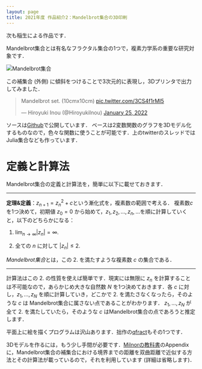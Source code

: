 ```yaml
---
layout: page
title: 2021年度 作品紹介2：Mandelbrot集合の3D印刷
---
```

次も稲生による作品です．

Mandelbrot集合とは有名なフラクタル集合の1つで，複素力学系の重要な研究対象です．

![Mandelbrot集合]({{site.baseurl}}/images/2021/mandelbrot.png)

この補集合 (外側) に傾斜をつけることで3次元的に表現し，3Dプリンタで出力してみました．

<blockquote class="twitter-tweet"><p lang="de" dir="ltr">Mandelbrot set. (10cmx10cm) <a href="https://t.co/3CS4f1rMI5">pic.twitter.com/3CS4f1rMI5</a></p>&mdash; Hiroyuki Inou (@HiroyukiInou) <a href="https://twitter.com/HiroyukiInou/status/1485844172690972672?ref_src=twsrc%5Etfw">January 25, 2022</a></blockquote> <script async src="https://platform.twitter.com/widgets.js" charset="utf-8"></script> 

ソースは[Github](https://github.com/romanesco/stl3Dgraph)で公開しています．
ベースは2変数関数のグラフを3Dモデル化するものなので，色々な関数に使うことが可能です．上のtwitterのスレッドではJulia集合なども作っています．

# 定義と計算法

Mandelbrot集合の定義と計算法を，簡単に以下に載せておきます．

---

**定理&定義**：$z_{n+1}=z_n^2+c$という漸化式を，複素数の範囲で考える．
複素数$c$を1つ決めて，初期値 $z_0=0$ から始めて，$z_1,z_2,\dots,z_n,\dots$を順に計算していくと，以下のどちらかになる：

1. $\lim_{n \to \infty} \lvert z_n \rvert = \infty$.

2. 全ての $n$ に対して $\lvert z_n \rvert \le 2$.

*Mandelbrot集合*とは，この 2. を満たすような複素数 $c$ の集合である．

---

計算法はこの 2. の性質を使えば簡単です．現実には無限に $z_n$ を計算することは不可能なので，あらかじめ大きな自然数 $N$ を1つ決めておきます．各 $c$ に対し，$z_1,\dots,z_N$ を順に計算していき，どこかで 2. を満たさなくなったら，そのような $c$ は Mandelbrot集合に属さない点であることがわかります．
$z_1,\dots,z_N$ が全て 2. を満たしていたら，そのような $c$ はMandelbrot集合の点であろうと推定します．

平面上に絵を描くプログラムは沢山あります．拙作の[qfract](https://www.math.kyoto-u.ac.jp/~inou/qfract/)もその1つです．

3Dモデルを作るには，もう少し手間が必要です．[Milnorの教科書](https://press.princeton.edu/books/paperback/9780691124889/dynamics-in-one-complex-variable-am-160)のAppendixに，Mandelbrot集合の補集合における境界までの距離を双曲距離で近似する方法とその計算法が載っているので，それを利用しています (詳細は省略します)．
